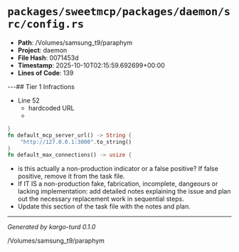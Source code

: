 # `packages/sweetmcp/packages/daemon/src/config.rs`

- **Path**: /Volumes/samsung_t9/paraphym
- **Project**: daemon
- **File Hash**: 0071453d  
- **Timestamp**: 2025-10-10T02:15:59.692699+00:00  
- **Lines of Code**: 139

---## Tier 1 Infractions 


- Line 52
  - hardcoded URL
  - 

```rust
}
fn default_mcp_server_url() -> String {
    "http://127.0.0.1:3000".to_string()
}
fn default_max_connections() -> usize {
```

- is this actually a non-production indicator or a false positive? If false positive, remove it from the task file.
- If IT IS a non-production fake, fabrication, incomplete, dangeours or lacking implementation: add detailed notes explaining the issue and plan out the necessary replacement work in sequential steps. 
- Update this section of the task file with the notes and plan.

---

*Generated by kargo-turd 0.1.0*

/Volumes/samsung_t9/paraphym